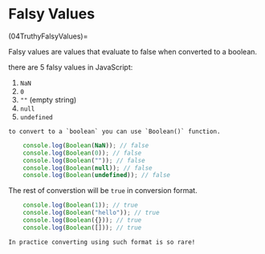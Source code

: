 # Falsy Values
(04TruthyFalsyValues)=

Falsy values are values that evaluate to false when converted to a boolean.

there are 5 falsy values in JavaScript:

1. `NaN`
2. `0`
3. `""` (empty string)
4. `null`
5. `undefined`

```{tip}
to convert to a `boolean` you can use `Boolean()` function.
```

```js
    console.log(Boolean(NaN)); // false
    console.log(Boolean(0)); // false
    console.log(Boolean("")); // false
    console.log(Boolean(null)); // false
    console.log(Boolean(undefined)); // false
```

The rest of converstion will be `true` in conversion format.

```js
    console.log(Boolean(1)); // true
    console.log(Boolean("hello")); // true
    console.log(Boolean({})); // true
    console.log(Boolean([])); // true
```

```{tip}
In practice converting using such format is so rare!
```

